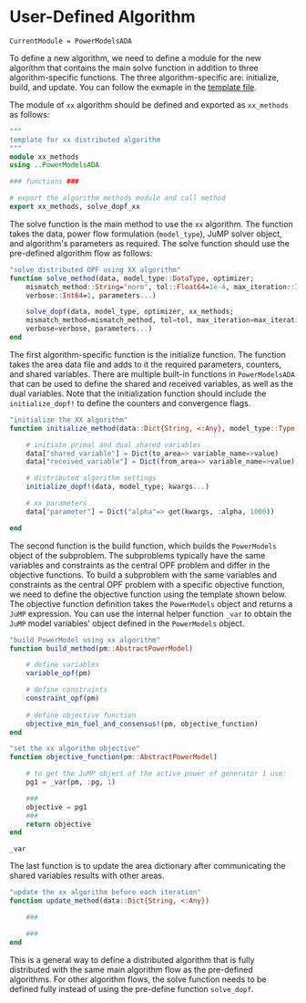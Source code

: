 # User-Defined Algorithm

```@meta
CurrentModule = PowerModelsADA
```

To define a new algorithm, we need to define a module for the new algorithm that contains the main solve function in addition to three algorithm-specific functions. The three algorithm-specific are: initialize, build, and update. You can follow the exmaple in the [template file](https://github.com/mkhraijah/PowerModelsADA.jl/blob/main/example/template.jl).

The module of `xx` algorithm should be defined and exported as `xx_methods` as follows:

```julia
"""
template for xx distributed algorithm
"""
module xx_methods
using ..PowerModelsADA

### functions ###

# export the algorithm methods module and call method
export xx_methods, solve_dopf_xx
```

The solve function is the main method to use the `xx` algorithm. The function takes the data, power flow formulation (`model_type`), JuMP solver object, and algorithm's parameters as required. The solve function should use the pre-defined algorithm flow as follows:  

```julia
"solve distributed OPF using XX algorithm"
function solve_method(data, model_type::DataType, optimizer; 
    mismatch_method::String="norm", tol::Float64=1e-4, max_iteration::Int64=1000, 
    verbose::Int64=1, parameters...)

    solve_dopf(data, model_type, optimizer, xx_methods; 
    mismatch_method=mismatch_method, tol=tol, max_iteration=max_iteration, 
    verbose=verbose, parameters...)
end
```

The first algorithm-specific function is the initialize function. The function takes the area data file and adds to it the required parameters, counters, and shared variables. There are multiple built-in functions in `PowerModelsADA` that can be used to define the shared and received variables, as well as the dual variables. Note that the initialization function should include the `initialize_dopf!` to define the counters and convergence flags.

```julia
"initialize the XX algorithm"
function initialize_method(data::Dict{String, <:Any}, model_type::Type; tol::Float64=1e-4, max_iteration::Int64=1000, kwargs...)

    # initiate primal and dual shared variables
    data["shared_variable"] = Dict(to_area=> variable_name=>value)
    data["received_variable"] = Dict(from_area=> variable_name=>value)

    # distributed algorithm settings
    initialize_dopf!(data, model_type; kwargs...)

    # xx parameters
    data["parameter"] = Dict("alpha"=> get(kwargs, :alpha, 1000))

end
```

The second function is the build function, which builds the `PowerModels` object of the subproblem. The subproblems typically have the same variables and constraints as the central OPF problem and differ in the objective functions. To build a subproblem with the same variables and constraints as the central OPF problem with a specific objective function, we need to define the objective function using the template shown below. The objective function definition takes the `PowerModels` object and returns a `JuMP` expression. You can use the internal helper function `_var` to obtain the `JuMP` model variables' object defined in the `PowerModels` object.

```julia
"build PowerModel using xx algorithm"
function build_method(pm::AbstractPowerModel)

    # define variables
    variable_opf(pm)

    # define constraints
    constraint_opf(pm)
  
    # define objective function
    objective_min_fuel_and_consensus!(pm, objective_function)
end

"set the xx algorithm objective"
function objective_function(pm::AbstractPowerModel)

    # to get the JuMP object of the active power of generator 1 use:
    pg1 = _var(pm, :pg, 1)

    ###
    objective = pg1
    ###
    return objective
end
```

```@docs
_var
```

The last function is to update the area dictionary after communicating the shared variables results with other areas.

```julia
"update the xx algorithm before each iteration"
function update_method(data::Dict{String, <:Any})

    ###

    ###
end

```

This is a general way to define a distributed algorithm that is fully distributed with the same main algorithm flow as the pre-defined algorithms. For other algorithm flows, the solve function needs to be defined fully instead of using the pre-define function `solve_dopf`.
